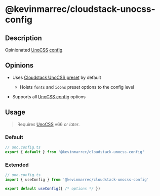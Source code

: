 # @kevinmarrec/cloudstack-unocss-config

## Description

Opinionated [UnoCSS](https://unocss.dev) [config](https://unocss.dev/config).

## Opinions

- Uses [Cloudstack UnoCSS preset](https://github.com/kevinmarrec/cloudstack/tree/main/packages/unocss-preset#readme) by default

  - Hoists `fonts` and `icons` preset options to the config level

- Supports all [UnoCSS config](https://unocss.dev/config) options

## Usage

> Requires [UnoCSS](https://unocss.dev) v66 _or later_.

### Default

```ts
// uno.config.ts
export { default } from '@kevinmarrec/cloudstack-unocss-config'
```

### Extended

```ts
// uno.config.ts
import { useConfig } from '@kevinmarrec/cloudstack-unocss-config'

export default useConfig({ /* options */ })
```
